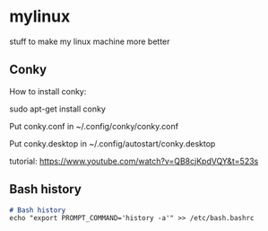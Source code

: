 # mylinux
stuff to make my linux machine more better

## Conky
How to install conky:

sudo apt-get install conky

Put conky.conf in 
~/.config/conky/conky.conf

Put conky.desktop in 
~/.config/autostart/conky.desktop

tutorial:
https://www.youtube.com/watch?v=QB8cjKpdVQY&t=523s

## Bash history 
```markdown
# Bash history
echo "export PROMPT_COMMAND='history -a'" >> /etc/bash.bashrc
